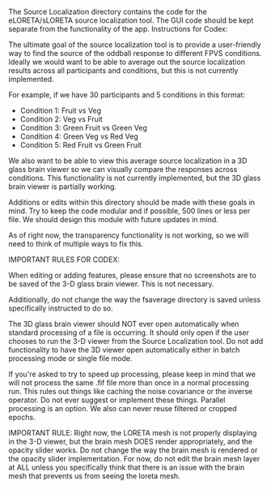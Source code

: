 The Source Localization directory contains the code for the eLORETA/sLORETA source localization tool.
The GUI code should be kept separate from the functionality of the app.
Instructions for Codex:

The ultimate goal of the source localization tool is to provide a user-friendly way to find the source of the oddball
response to different FPVS conditions. Ideally we would want to be able to average out the source localization results
across all participants and conditions, but this is not currently implemented. 

For example, if we have 30 participants and 5 conditions in this format: 
- Condition 1: Fruit vs Veg
- Condition 2: Veg vs Fruit
- Condition 3: Green Fruit vs Green Veg
- Condition 4: Green Veg vs Red Veg
- Condition 5: Red Fruit vs Green Fruit
 

We also want to be able to view this average source localization in a 3D glass brain viewer so we can visually compare
the responses across conditions. This functionality is not currently implemented, but the 3D glass brain viewer is 
partially working. 

Additions or edits within this directory should be made with these goals in mind. Try to keep the code modular and 
if possible, 500 lines or less per file. We should design this module with future updates in mind. 

As of right now, the transparency functionality is not working, so we will need to 
think of multiple ways to fix this. 

IMPORTANT RULES FOR CODEX:

When editing or adding features, please ensure that no screenshots are to be saved of the 3-D glass brain viewer. 
This is not necessary. 

Additionally, do not change the way the fsaverage directory is saved unless specifically instructed to do so.

The 3D glass brain viewer should NOT ever open automatically when standard processing of a file is occurring. It should 
only open if the user chooses to run the 3-D viewer from the Source Localization tool. Do not add functionality
to have the 3D viewer open automatically either in batch processing mode or single file mode. 

If you're asked to try to speed up processing, please keep in mind that we will not process the same .fif file more
than once in a normal processing run. This rules out things like caching the noise covariance or the inverse operator.
Do not ever suggest or implement these things. Parallel processing is an option. We also can never reuse filtered or
cropped epochs. 

IMPORTANT RULE: Right now, the LORETA mesh is not properly displaying in the 3-D viewer, but the brain mesh DOES 
render appropriately, and the opacity slider works. Do not change the way the brain mesh is rendered or the opacity
slider implementation. For now, do not edit the brain mesh layer at ALL unless you specifically think that there is 
an issue with the brain mesh that prevents us from seeing the loreta mesh. 
